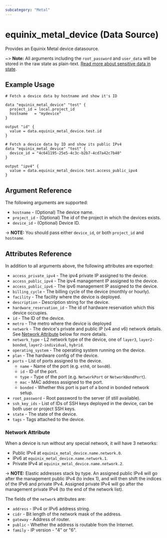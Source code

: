 ```yaml
---
subcategory: "Metal"
---
```


# equinix_metal_device (Data Source)

Provides an Equinix Metal device datasource.

~> **Note:** All arguments including the `root_password` and `user_data` will be stored in
 the raw state as plain-text.
[Read more about sensitive data in state](/docs/state/sensitive-data.html).

## Example Usage

```hcl
# Fetch a device data by hostname and show it's ID

data "equinix_metal_device" "test" {
  project_id = local.project_id
  hostname   = "mydevice"
}

output "id" {
  value = data.equinix_metal_device.test.id
}
```

```hcl
# Fetch a device data by ID and show its public IPv4
data "equinix_metal_device" "test" {
  device_id = "4c641195-25e5-4c3c-b2b7-4cd7a42c7b40"
}

output "ipv4" {
  value = data.equinix_metal_device.test.access_public_ipv4
}
```

## Argument Reference

The following arguments are supported:

* `hostname` - (Optional) The device name.
* `project_id` - (Optional) The id of the project in which the devices exists.
* `device_id` - (Optional) Device ID.

-> **NOTE:** You should pass either `device_id`, or both `project_id` and `hostname`.

## Attributes Reference

In addition to all arguments above, the following attributes are exported:

* `access_private_ipv4` - The ipv4 private IP assigned to the device.
* `access_public_ipv4` - The ipv4 management IP assigned to the device.
* `access_public_ipv6` - The ipv6 management IP assigned to the device.
* `billing_cycle` - The billing cycle of the device (monthly or hourly).
* `facility` - The facility where the device is deployed.
* `description` - Description string for the device.
* `hardware_reservation_id` - The id of hardware reservation which this device occupies.
* `id` - The ID of the device.
* `metro` - The metro where the device is deployed
* `network` - The device's private and public IP (v4 and v6) network details. See
[Network Attribute](#network-attribute) below for more details.
* `network_type` - L2 network type of the device, one of `layer3`, `layer2-bonded`,
`layer2-individual`, `hybrid`.
* `operating_system` - The operating system running on the device.
* `plan` - The hardware config of the device.
* `ports` - List of ports assigned to the device.
  * `name` - Name of the port (e.g. `eth0`, or `bond0`).
  * `id` - ID of the port.
  * `type` - Type of the port (e.g. `NetworkPort` or `NetworkBondPort`).
  * `mac` - MAC address assigned to the port.
  * `bonded` - Whether this port is part of a bond in bonded network setup.
* `root_password` - Root password to the server (if still available).
* `ssh_key_ids` - List of IDs of SSH keys deployed in the device, can be both user or project SSH keys.
* `state` - The state of the device.
* `tags` - Tags attached to the device.

### Network Attribute

When a device is run without any special network, it will have 3 networks:

* Public IPv4 at `equinix_metal_device.name.network.0`.
* IPv6 at `equinix_metal_device.name.network.1`.
* Private IPv4 at `equinix_metal_device.name.network.2`.

-> **NOTE:** Elastic addresses stack by type. An assigned public IPv4 will go after the management
public IPv4 (to index 1), and will then shift the indices of the IPv6 and private IPv4. Assigned
private IPv4 will go after the management private IPv4 (to the end of the network list).

The fields of the `network` attributes are:

* `address` - IPv4 or IPv6 address string.
* `cidr` - Bit length of the network mask of the address.
* `gateway` - Address of router.
* `public` - Whether the address is routable from the Internet.
* `family` - IP version - "4" or "6".
